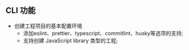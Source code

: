 ## CLI 功能

- 创建工程项目的基本配置环境
  - 添加eslint、prettier、typescript、commitlint、husky等选项的支持;
  - 支持创建 JavaScript library 类型的工程;
